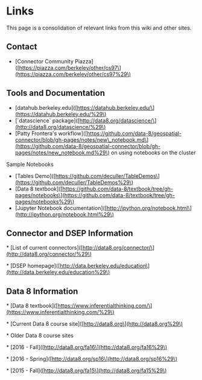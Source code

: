 # Links

This page is a consolidation of relevant links from this wiki and other sites.

## Contact

* \[Connector Community Piazza\]\([https://piazza.com/berkeley/other/cs97\](https://piazza.com/berkeley/other/cs97%29\) 

## Tools and Documentation

* \[datahub.berkeley.edu\]\([https://datahub.berkeley.edu/\](https://datahub.berkeley.edu/%29\)
* \[\`datascience\` package\]\([http://data8.org/datascience/\](http://data8.org/datascience/%29\)
* \[Patty Frontera's workflow\]\([https://github.com/data-8/geospatial-connector/blob/gh-pages/notes/new\_notebook.md\](https://github.com/data-8/geospatial-connector/blob/gh-pages/notes/new_notebook.md%29\) on using notebooks on the cluster

Sample Notebooks 

* \[Tables Demo\]\([https://github.com/deculler/TableDemos\](https://github.com/deculler/TableDemos%29\)
* \[Data 8 textbook\]\([https://github.com/data-8/textbook/tree/gh-pages/notebooks\](https://github.com/data-8/textbook/tree/gh-pages/notebooks%29\)
* \[Jupyter Notebook documentation\]\([http://ipython.org/notebook.html\](http://ipython.org/notebook.html%29\)

## Connector and DSEP Information

\* \[List of current connectors\]\([http://data8.org/connector/\](http://data8.org/connector/%29\)

\* \[DSEP homepage\]\([http://data.berkeley.edu/education\](http://data.berkeley.edu/education%29\)

## Data 8 Information

\* \[Data 8 textbook\]\([https://www.inferentialthinking.com/\](https://www.inferentialthinking.com/%29\)

\* \[Current Data 8 course site\]\([http://data8.org\](http://data8.org%29\)

\* Older Data 8 course sites

\* \[2016 - Fall\]\([http://data8.org/fa16\](http://data8.org/fa16%29\)

\* \[2016 - Spring\]\([http://data8.org/sp16\](http://data8.org/sp16%29\)

\* \[2015 - Fall\]\([http://data8.org/fa15\](http://data8.org/fa15%29\)


